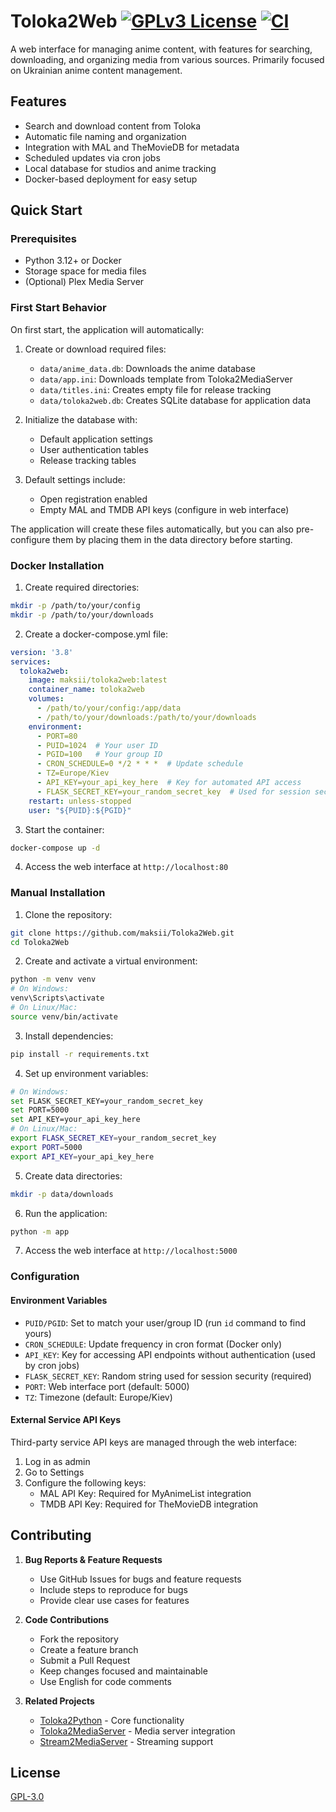 # Toloka2Web [![GPLv3 License](https://img.shields.io/badge/License-GPL%20v3-yellow.svg)](https://opensource.org/licenses/) [![CI](https://github.com/maksii/Toloka2Web/actions/workflows/docker_hub.yml/badge.svg?branch=main)](https://github.com/maksii/Toloka2Web/actions/workflows/docker_hub.yml)

A web interface for managing anime content, with features for searching, downloading, and organizing media from various sources. Primarily focused on Ukrainian anime content management.

## Features

- Search and download content from Toloka
- Automatic file naming and organization
- Integration with MAL and TheMovieDB for metadata
- Scheduled updates via cron jobs
- Local database for studios and anime tracking
- Docker-based deployment for easy setup

## Quick Start

### Prerequisites
- Python 3.12+ or Docker
- Storage space for media files
- (Optional) Plex Media Server

### First Start Behavior

On first start, the application will automatically:

1. Create or download required files:
   - `data/anime_data.db`: Downloads the anime database
   - `data/app.ini`: Downloads template from Toloka2MediaServer
   - `data/titles.ini`: Creates empty file for release tracking
   - `data/toloka2web.db`: Creates SQLite database for application data

2. Initialize the database with:
   - Default application settings
   - User authentication tables
   - Release tracking tables

3. Default settings include:
   - Open registration enabled
   - Empty MAL and TMDB API keys (configure in web interface)

The application will create these files automatically, but you can also pre-configure them by placing them in the data directory before starting.

### Docker Installation

1. Create required directories:
```bash
mkdir -p /path/to/your/config
mkdir -p /path/to/your/downloads
```

2. Create a docker-compose.yml file:
```yaml
version: '3.8'
services:
  toloka2web:
    image: maksii/toloka2web:latest
    container_name: toloka2web
    volumes:
      - /path/to/your/config:/app/data
      - /path/to/your/downloads:/path/to/your/downloads
    environment:
      - PORT=80
      - PUID=1024  # Your user ID
      - PGID=100   # Your group ID
      - CRON_SCHEDULE=0 */2 * * *  # Update schedule
      - TZ=Europe/Kiev
      - API_KEY=your_api_key_here  # Key for automated API access
      - FLASK_SECRET_KEY=your_random_secret_key  # Used for session security
    restart: unless-stopped
    user: "${PUID}:${PGID}"
```

3. Start the container:
```bash
docker-compose up -d
```

4. Access the web interface at `http://localhost:80`

### Manual Installation

1. Clone the repository:
```bash
git clone https://github.com/maksii/Toloka2Web.git
cd Toloka2Web
```

2. Create and activate a virtual environment:
```bash
python -m venv venv
# On Windows:
venv\Scripts\activate
# On Linux/Mac:
source venv/bin/activate
```

3. Install dependencies:
```bash
pip install -r requirements.txt
```

4. Set up environment variables:
```bash
# On Windows:
set FLASK_SECRET_KEY=your_random_secret_key
set PORT=5000
set API_KEY=your_api_key_here
# On Linux/Mac:
export FLASK_SECRET_KEY=your_random_secret_key
export PORT=5000
export API_KEY=your_api_key_here
```

5. Create data directories:
```bash
mkdir -p data/downloads
```

6. Run the application:
```bash
python -m app
```

7. Access the web interface at `http://localhost:5000`

### Configuration

#### Environment Variables
- `PUID/PGID`: Set to match your user/group ID (run `id` command to find yours)
- `CRON_SCHEDULE`: Update frequency in cron format (Docker only)
- `API_KEY`: Key for accessing API endpoints without authentication (used by cron jobs)
- `FLASK_SECRET_KEY`: Random string used for session security (required)
- `PORT`: Web interface port (default: 5000)
- `TZ`: Timezone (default: Europe/Kiev)

#### External Service API Keys
Third-party service API keys are managed through the web interface:
1. Log in as admin
2. Go to Settings
3. Configure the following keys:
   - MAL API Key: Required for MyAnimeList integration
   - TMDB API Key: Required for TheMovieDB integration

## Contributing

1. **Bug Reports & Feature Requests**
   - Use GitHub Issues for bugs and feature requests
   - Include steps to reproduce for bugs
   - Provide clear use cases for features

2. **Code Contributions**
   - Fork the repository
   - Create a feature branch
   - Submit a Pull Request
   - Keep changes focused and maintainable
   - Use English for code comments

3. **Related Projects**
   - [Toloka2Python](https://github.com/CakesTwix/toloka2python) - Core functionality
   - [Toloka2MediaServer](https://github.com/CakesTwix/Toloka2MediaServer) - Media server integration
   - [Stream2MediaServer](https://github.com/maksii/Stream2MediaServer) - Streaming support

## License

[GPL-3.0](https://choosealicense.com/licenses/gpl-3.0/)

